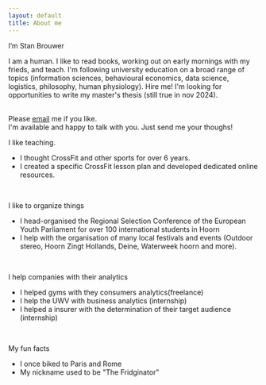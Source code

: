 ```yaml
---
layout: default
title: About me
---
```


I’m Stan Brouwer <br>

I am a human. I like to read books, working out on early mornings with my frieds, and teach.  I'm following university education on a broad range of topics (information sciences, behavioural economics, data science, logistics, philosophy, human physiology). Hire me! I'm looking for opportunities to write my master's thesis (still true in nov 2024).<br>
<br>

Please <a href="mailto:sjbrou@gmail.com">email</a> me if you like.  
I'm available and happy to talk with you. Just send me your thoughs!
<br>

I like teaching.<br>
- I thought CrossFit and other sports for over 6 years.<br>
- I created a specific CrossFit lesson plan and developed dedicated online resources.<br>
<br>

I like to organize things<br>
- I head-organised the Regional Selection Conference of the European Youth Parliament for over 100 international students in Hoorn<br>
- I help with the organisation of many local festivals and events (Outdoor stereo, Hoorn Zingt Hollands, Deine, Waterweek hoorn and more).<br>
<br>

I help companies with their analytics<br>
- I helped gyms with they consumers analytics(freelance)
- I help the UWV with business analytics (internship)
- I helped a insurer with the determination of their target audience (internship)
<br>

My fun facts<br>
- I once biked to Paris and Rome
- My nickname used to be "The Fridginator"

<br>
 